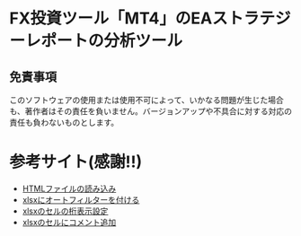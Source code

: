 # FX投資ツール「MT4」のEAストラテジーレポートの分析ツール

## 免責事項

このソフトウェアの使用または使用不可によって、いかなる問題が生じた場合も、著作者はその責任を負いません。バージョンアップや不具合に対する対応の責任も負わないものとします。


# 参考サイト(感謝!!)
- [HTMLファイルの読み込み](https://qiita.com/Naoki_H/items/b98a9568fe31bdc43563)
- [xlsxにオートフィルターを付ける](https://qiita.com/y-tetsu/items/bfb9960edf207559c7bc)
- [xlsxのセルの桁表示設定](https://kirinote.com/python-numberformat/)
- [xlsxのセルにコメント追加](https://kirinote.com/python_comment/)
